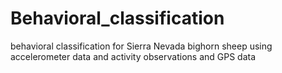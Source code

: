 # Behavioral_classification
behavioral classification for Sierra Nevada bighorn sheep using accelerometer data and activity observations and GPS data
